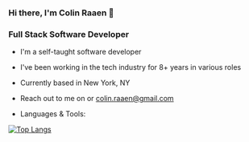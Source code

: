 ### Hi there, I'm Colin Raaen 👋

### Full Stack Software Developer

- I'm a self-taught software developer
- I've been working in the tech industry for 8+ years in various roles
- Currently based in New York, NY
- Reach out to me on  or colin.raaen@gmail.com

- Languages & Tools:


[![Top Langs](https://github-readme-stats.vercel.app/api/top-langs/?username=craaen10&layout=compact&theme=dark)](https://github.com/craaen10/github-readme-stats)
